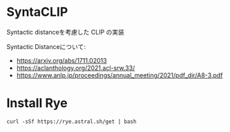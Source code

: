 # SyntaCLIP
Syntactic distanceを考慮した CLIP の実装

Syntactic Distanceについて: 
- https://arxiv.org/abs/1711.02013
- https://aclanthology.org/2021.acl-srw.33/
- https://www.anlp.jp/proceedings/annual_meeting/2021/pdf_dir/A8-3.pdf

# Install Rye
`curl -sSf https://rye.astral.sh/get | bash`

